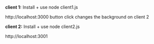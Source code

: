 <b>client 1:</b> Install + use
node client1.js

http://localhost:3000
button click changes the background on client 2


<b>client 2:</b> Install + use
node client2.js

http://localhost:3001
